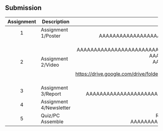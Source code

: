 ## Submission
| Assignment | Description  | Reflection |
| :-----: |  ------ | :-----: | 
| 1 | Assignment 1/Poster | Reflection 1 <br> AAAAAAAAAAAAAAAAAAAAAAAAAAAAAAAAAAAAAAAAAAA.| 
| 2 | Assignment 2/Video | Reflection 2 <br> AAAAAAAAAAAAAAAAAAAAAAAAAAAAAAAAAAAAAAAAAAAAAAAAAAAAAAAA. <br> AAAAAAAAAAAAAA <br> AAAAAAAAAAAA <br> Video Link <br> https://drive.google.com/drive/folders/1Dq5C8PDExWydHJ8A3ihGCFXFyW6USKns?usp=sharing | 
| 3 | Assignment 3/Report | Reflection 3 <br> AAAAAAAAAAAAAAAAAAAAAAAAAAAAAAAAAAAAAAAAAAAAAAAAAAA | 
| 4 | Assignment 4/Newsletter | Reflection 4 <br>|
| 5 | Quiz/PC Assemble | Reflection Quiz <br> AAAAAAAAAAAAAAAAAAAAAAAAA|

